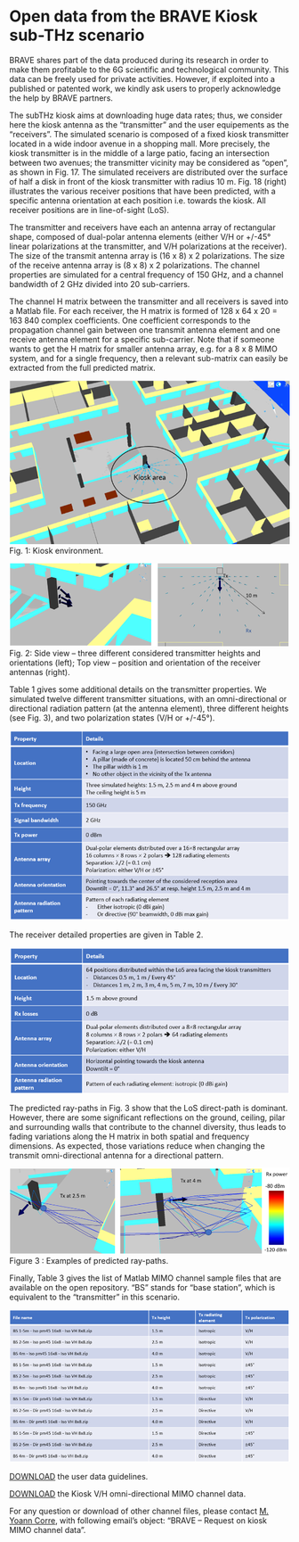 # Open data from the BRAVE Kiosk sub-THz scenario

BRAVE shares part of the data produced during its research in order to make them profitable to the 6G scientific and technological community. This data can be freely used for private activities. However, if exploited into a published or patented work, we kindly ask users to properly acknowledge the help by BRAVE partners.

The subTHz kiosk aims at downloading huge data rates; thus, we consider here the kiosk antenna as the “transmitter” and the user equipements as the “receivers”. The simulated scenario is composed of a fixed kiosk transmitter located in a wide indoor avenue in a shopping mall. More precisely, the kiosk transmitter is in the middle of a large patio, facing an intersection between two avenues; the transmitter vicinity may be considered as “open”, as shown in Fig. 17. The simulated receivers are distributed over the surface of half a disk in front of the kiosk transmitter with radius 10 m. Fig. 18 (right) illustrates the various receiver positions that have been predicted, with a specific antenna orientation at each position i.e. towards the kiosk. All receiver positions are in line-of-sight (LoS).

The transmitter and receivers have each an antenna array of rectangular shape, composed of dual-polar antenna elements (either V/H or +/-45° linear polarizations at the transmitter, and V/H polarizations at the receiver). The size of the transmit antenna array is (16 x 8) x 2 polarizations. The size of the receive antenna array is (8 x 8) x 2 polarizations.
The channel properties are simulated for a central frequency of 150 GHz, and a channel bandwidth of 2 GHz divided into 20 sub-carriers.

The channel H matrix between the transmitter and all receivers is saved into a Matlab file. For each receiver, the H matrix is formed of 128 x 64 x 20 = 163 840 complex coefficients. One coefficient corresponds to the propagation channel gain between one transmit antenna element and one receive antenna element for a specific sub-carrier.
Note that if someone wants to get the H matrix for smaller antenna array, e.g. for a 8 x 8 MIMO system, and for a single frequency, then a relevant sub-matrix can easily be extracted from the full predicted matrix.

![Figure 1: Kiosk environment](https://github.com/jbdore/BRAVE/blob/fc62e4759bb38f52521c7a3678bdaa6baccbaba3/illustrations/Kiosk_fig1.png)
Fig. 1: Kiosk environment.

![Figure 2: Side view](https://github.com/jbdore/BRAVE/blob/fc62e4759bb38f52521c7a3678bdaa6baccbaba3/illustrations/Kiosk_fig2.png)
Fig. 2: Side view – three different considered transmitter heights and orientations (left); Top view – position and orientation of the receiver antennas (right).

Table 1 gives some additional details on the transmitter properties. We simulated twelve different transmitter situations, with an omni-directional or directional radiation pattern (at the antenna element), three different heights (see Fig. 3), and two polarization states (V/H or +/-45°).

![Table 1: Transmitter properties](https://github.com/jbdore/BRAVE/blob/fc62e4759bb38f52521c7a3678bdaa6baccbaba3/illustrations/Kiosk_table1.png)

The receiver detailed properties are given in Table 2.

![Table 2: Receiver properties](https://github.com/jbdore/BRAVE/blob/fc62e4759bb38f52521c7a3678bdaa6baccbaba3/illustrations/Kiosk_table2.png)

The predicted ray-paths in Fig. 3 show that the LoS direct-path is dominant. However, there are some significant reflections on the ground, ceiling, pilar and surrounding walls that contribute to the channel diversity, thus leads to fading variations along the H matrix in both spatial and frequency dimensions. As expected, those variations reduce when changing the transmit omni-directional antenna for a directional pattern.

![Figure 3: Examples of predicted ray-paths](https://github.com/jbdore/BRAVE/blob/fc62e4759bb38f52521c7a3678bdaa6baccbaba3/illustrations/Kiosk_fig3.png)
Figure 3 : Examples of predicted ray-paths.

Finally, Table 3 gives the list of Matlab MIMO channel sample files that are available on the open repository. “BS” stands for “base station”, which is equivalent to the “transmitter” in this scenario.

![Table 3: List of sample files](https://github.com/jbdore/BRAVE/blob/fc62e4759bb38f52521c7a3678bdaa6baccbaba3/illustrations/Kiosk_table3.png)

[DOWNLOAD](https://github.com/jbdore/BRAVE/blob/663fb5e988a5408f1d2ce96994a28cd093af52da/dataset/kiosk-channel-data/BRAVE%20-%20Description%20of%20the%20kiosk%20scenario%20-%20v1-3.pdf) the user data guidelines.

[DOWNLOAD](https://github.com/jbdore/BRAVE/tree/663fb5e988a5408f1d2ce96994a28cd093af52da/dataset/kiosk-channel-data) the Kiosk V/H omni-directional MIMO channel data.

For any question or download of other channel files, please contact [M. Yoann Corre](mailto:ycorre@siradel.com), with following email’s object: “BRAVE – Request on kiosk MIMO channel data”.
